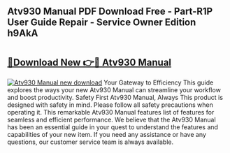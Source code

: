 ## Atv930 Manual PDF Download Free - Part-R1P User Guide Repair - Service Owner Edition h9AkA

# <h2><a href="http://bc14552.oget.top/?id=Atv930+Manual">🔗Download New 👉🔴 Atv930 Manual</a></h2>

[![Atv930 Manual new download](https://i.imgur.com/5g1atiW.png)](http://bc14552.oget.top/?id=Atv930+Manual)
Your Gateway to Efficiency This guide explores the ways your new Atv930 Manual can streamline your workflow and boost productivity. Safety First Atv930 Manual, Always This product is designed with safety in mind. Please follow all safety precautions when operating it. This remarkable Atv930 Manual features list of features for seamless and efficient performance. We believe that the Atv930 Manual has been an essential guide in your quest to understand the features and capabilities of your new item. If you need any assistance or have any questions, our customer service team is always available.
